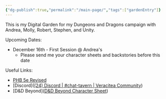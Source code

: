 ```yaml
---
{"dg-publish":true,"permalink":"/main-page/","tags":["gardenEntry"]}
---
```


This is my Digital Garden for my Dungeons and Dragons campaign with Andrea, Molly, Robert, Stephen, and Unity.

Upcoming Dates:
- December 16th - First Session @ Andrea's 
	- Please send me your character sheets and backstories before this date

Useful Links:
- [PHB 5e Revised](https://drive.google.com/file/d/16TtiVujzrAnlb43V-OlDaU38KzficFrC/view?usp=drive_link)
- [Discord]([(24) Discord | #chat-tavern | Veracitea Community](https://discord.com/channels/697166584845959230/1306298595745730590))
- [D&D Beyond]([D&D Beyond Character Sheet](https://www.dndbeyond.com/characters?srsltid=AfmBOooQUsH8aHD56ohxvTnZTTYtSqsfW5rE__v12zqhQl5B3N1dzCpy))

